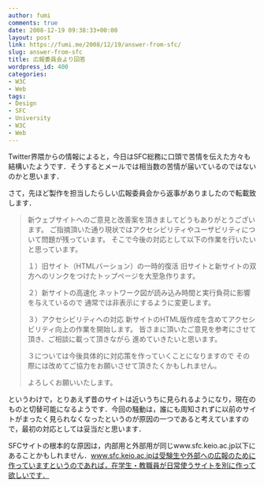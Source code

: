```yaml
---
author: fumi
comments: true
date: 2008-12-19 09:38:33+00:00
layout: post
link: https://fumi.me/2008/12/19/answer-from-sfc/
slug: answer-from-sfc
title: 広報委員会より回答
wordpress_id: 400
categories:
- W3C
- Web
tags:
- Design
- SFC
- University
- W3C
- Web
---
```


Twitter界隈からの情報によると，今日はSFC総務に口頭で苦情を伝えた方々も結構いたようです．そうするとメールでは相当数の苦情が届いているのではないのかと思います．

さて，先ほど製作を担当したらしい広報委員会から返事がありましたので転載致します．

<blockquote>
新ウェブサイトへのご意見と改善案を頂きましてどうもありがとうございます。
ご指摘頂いた通り現状ではアクセシビリティやユーザビリティについて問題が残っています。
そこで今後の対応として以下の作業を行いたいと思っています。

１）旧サイト（HTMLバーション）の一時的復活
旧サイトと新サイトの双方へのリンクをつけたトップページを大至急作ります。

２）新サイトの高速化
ネットワーク図が読み込み時間と実行負荷に影響を与えているので
通常では非表示にするように変更します。

３）アクセシビリティへの対応
新サイトのHTML版作成を含めてアクセシビリティ向上の作業を開始します。
皆さまに頂いたご意見を参考にさせて頂き、ご相談に載って頂きながら
進めていきたいと思います。

３については今後具体的に対応策を作っていくことになりますので
その際には改めてご協力をお願いさせて頂きたくかもしれません。

よろしくお願いいたします。
</blockquote>

というわけで，とりあえず昔のサイトは近いうちに見られるようになり，現在のものと切替可能になるようです．今回の騒動は，誰にも周知されずに以前のサイトがまったく見られなくなったというのが原因の一つであると考えていますので，最初の対応としては妥当だと思います．

SFCサイトの根本的な原因は，内部用と外部用が同じwww.sfc.keio.ac.jp以下にあることかもしれません．www.sfc.keio.ac.jpは受験生や外部への広報のために作っていますというのであれば，在学生・教職員が日常使うサイトを別に作って欲しいです．
